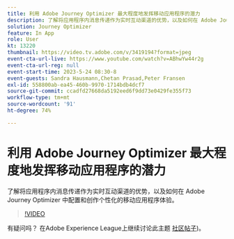 ```yaml
---
title: 利用 Adobe Journey Optimizer 最大程度地发挥移动应用程序的潜力
description: 了解将应用程序内消息传递作为实时互动渠道的优势，以及如何在 Adobe Journey Optimizer 中配置和创作个性化的移动应用程序体验。
solution: Journey Optimizer
feature: In App
role: User
kt: 13220
thumbnail: https://video.tv.adobe.com/v/3419194?format=jpeg
event-cta-url-live: https://www.youtube.com/watch?v=ABhwYw44r2g
event-cta-url-reg: null
event-start-time: 2023-5-24 08:30-8
event-guests: Sandra Hausmann,Chetan Prasad,Peter Fransen
exl-id: 558800ab-ea45-460b-9970-1714bdb4dcf7
source-git-commit: ccadfd27668da5192eed6f9dd73e0429fe355f73
workflow-type: tm+mt
source-wordcount: '91'
ht-degree: 74%

---
```


# 利用 Adobe Journey Optimizer 最大程度地发挥移动应用程序的潜力

了解将应用程序内消息传递作为实时互动渠道的优势，以及如何在 Adobe Journey Optimizer 中配置和创作个性化的移动应用程序体验。

>[!VIDEO](https://video.tv.adobe.com/v/3419194/?quality=12&learn=on)

有疑问吗？ 在Adobe Experience League上继续讨论此主题 [社区帖子](https://experienceleaguecommunities.adobe.com/t5/journey-optimizer-discussions/experience-league-live-post-session-discussion-maximize-your/td-p/599638))。
